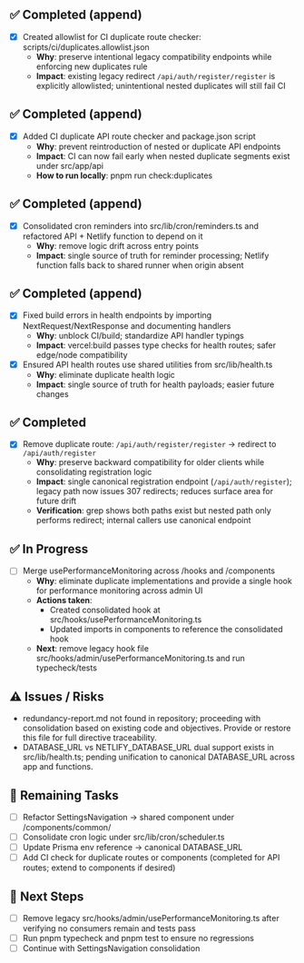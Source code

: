 ## ✅ Completed (append)
- [x] Created allowlist for CI duplicate route checker: scripts/ci/duplicates.allowlist.json
  - **Why**: preserve intentional legacy compatibility endpoints while enforcing new duplicates rule
  - **Impact**: existing legacy redirect `/api/auth/register/register` is explicitly allowlisted; unintentional nested duplicates will still fail CI

## ✅ Completed (append)
- [x] Added CI duplicate API route checker and package.json script
  - **Why**: prevent reintroduction of nested or duplicate API endpoints
  - **Impact**: CI can now fail early when nested duplicate segments exist under src/app/api
  - **How to run locally**: pnpm run check:duplicates

## ✅ Completed (append)
- [x] Consolidated cron reminders into src/lib/cron/reminders.ts and refactored API + Netlify function to depend on it
  - **Why**: remove logic drift across entry points
  - **Impact**: single source of truth for reminder processing; Netlify function falls back to shared runner when origin absent

## ✅ Completed (append)
- [x] Fixed build errors in health endpoints by importing NextRequest/NextResponse and documenting handlers
  - **Why**: unblock CI/build; standardize API handler typings
  - **Impact**: vercel:build passes type checks for health routes; safer edge/node compatibility
- [x] Ensured API health routes use shared utilities from src/lib/health.ts
  - **Why**: eliminate duplicate health logic
  - **Impact**: single source of truth for health payloads; easier future changes

## ✅ Completed
- [x] Remove duplicate route: `/api/auth/register/register` → redirect to `/api/auth/register`
  - **Why**: preserve backward compatibility for older clients while consolidating registration logic
  - **Impact**: single canonical registration endpoint (`/api/auth/register`); legacy path now issues 307 redirects; reduces surface area for future drift
  - **Verification**: grep shows both paths exist but nested path only performs redirect; internal callers use canonical endpoint

## ✅ In Progress
- [ ] Merge usePerformanceMonitoring across /hooks and /components
  - **Why**: eliminate duplicate implementations and provide a single hook for performance monitoring across admin UI
  - **Actions taken**:
    - Created consolidated hook at src/hooks/usePerformanceMonitoring.ts
    - Updated imports in components to reference the consolidated hook
  - **Next**: remove legacy hook file src/hooks/admin/usePerformanceMonitoring.ts and run typecheck/tests

## ⚠️ Issues / Risks
- redundancy-report.md not found in repository; proceeding with consolidation based on existing code and objectives. Provide or restore this file for full directive traceability.
- DATABASE_URL vs NETLIFY_DATABASE_URL dual support exists in src/lib/health.ts; pending unification to canonical DATABASE_URL across app and functions.

## 🚧 Remaining Tasks
- [ ] Refactor SettingsNavigation → shared component under /components/common/
- [ ] Consolidate cron logic under src/lib/cron/scheduler.ts
- [ ] Update Prisma env reference → canonical DATABASE_URL
- [ ] Add CI check for duplicate routes or components (completed for API routes; extend to components if desired)

## 🔧 Next Steps
- [ ] Remove legacy src/hooks/admin/usePerformanceMonitoring.ts after verifying no consumers remain and tests pass
- [ ] Run pnpm typecheck and pnpm test to ensure no regressions
- [ ] Continue with SettingsNavigation consolidation
